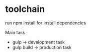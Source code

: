 # toolchain

run npm install for install dependencies

Main task
- gulp        ->  development task
- gulp build  ->  production task
